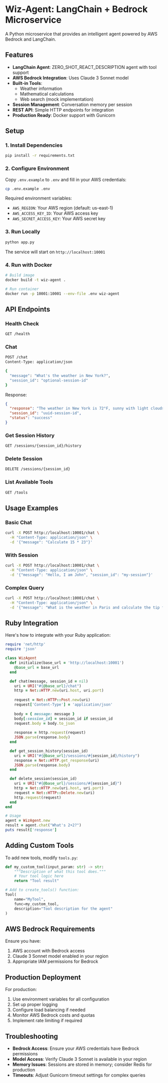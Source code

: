 # Wiz-Agent: LangChain + Bedrock Microservice

A Python microservice that provides an intelligent agent powered by AWS Bedrock and LangChain.

## Features

- **LangChain Agent**: ZERO_SHOT_REACT_DESCRIPTION agent with tool support
- **AWS Bedrock Integration**: Uses Claude 3 Sonnet model
- **Built-in Tools**:
  - Weather information
  - Mathematical calculations
  - Web search (mock implementation)
- **Session Management**: Conversation memory per session
- **REST API**: Simple HTTP endpoints for integration
- **Production Ready**: Docker support with Gunicorn

## Setup

### 1. Install Dependencies

```bash
pip install -r requirements.txt
```

### 2. Configure Environment

Copy `.env.example` to `.env` and fill in your AWS credentials:

```bash
cp .env.example .env
```

Required environment variables:
- `AWS_REGION`: Your AWS region (default: us-east-1)
- `AWS_ACCESS_KEY_ID`: Your AWS access key
- `AWS_SECRET_ACCESS_KEY`: Your AWS secret key

### 3. Run Locally

```bash
python app.py
```

The service will start on `http://localhost:10001`

### 4. Run with Docker

```bash
# Build image
docker build -t wiz-agent .

# Run container
docker run -p 10001:10001 --env-file .env wiz-agent
```

## API Endpoints

### Health Check
```bash
GET /health
```

### Chat
```bash
POST /chat
Content-Type: application/json

{
  "message": "What's the weather in New York?",
  "session_id": "optional-session-id"
}
```

Response:
```json
{
  "response": "The weather in New York is 72°F, sunny with light clouds",
  "session_id": "uuid-session-id",
  "status": "success"
}
```

### Get Session History
```bash
GET /sessions/{session_id}/history
```

### Delete Session
```bash
DELETE /sessions/{session_id}
```

### List Available Tools
```bash
GET /tools
```

## Usage Examples

### Basic Chat
```bash
curl -X POST http://localhost:10001/chat \
  -H "Content-Type: application/json" \
  -d '{"message": "Calculate 15 * 23"}'
```

### With Session
```bash
curl -X POST http://localhost:10001/chat \
  -H "Content-Type: application/json" \
  -d '{"message": "Hello, I am John", "session_id": "my-session"}'
```

### Complex Query
```bash
curl -X POST http://localhost:10001/chat \
  -H "Content-Type: application/json" \
  -d '{"message": "What is the weather in Paris and calculate the tip for a $85 bill with 18% tip?"}'
```

## Ruby Integration

Here's how to integrate with your Ruby application:

```ruby
require 'net/http'
require 'json'

class WizAgent
  def initialize(base_url = 'http://localhost:10001')
    @base_url = base_url
  end

  def chat(message, session_id = nil)
    uri = URI("#{@base_url}/chat")
    http = Net::HTTP.new(uri.host, uri.port)
    
    request = Net::HTTP::Post.new(uri)
    request['Content-Type'] = 'application/json'
    
    body = { message: message }
    body[:session_id] = session_id if session_id
    request.body = body.to_json
    
    response = http.request(request)
    JSON.parse(response.body)
  end

  def get_session_history(session_id)
    uri = URI("#{@base_url}/sessions/#{session_id}/history")
    response = Net::HTTP.get_response(uri)
    JSON.parse(response.body)
  end

  def delete_session(session_id)
    uri = URI("#{@base_url}/sessions/#{session_id}")
    http = Net::HTTP.new(uri.host, uri.port)
    request = Net::HTTP::Delete.new(uri)
    http.request(request)
  end
end

# Usage
agent = WizAgent.new
result = agent.chat("What's 2+2?")
puts result['response']
```

## Adding Custom Tools

To add new tools, modify `tools.py`:

```python
def my_custom_tool(input_param: str) -> str:
    """Description of what this tool does."""
    # Your tool logic here
    return "Tool result"

# Add to create_tools() function:
Tool(
    name="MyTool",
    func=my_custom_tool,
    description="Tool description for the agent"
)
```

## AWS Bedrock Requirements

Ensure you have:
1. AWS account with Bedrock access
2. Claude 3 Sonnet model enabled in your region
3. Appropriate IAM permissions for Bedrock

## Production Deployment

For production:
1. Use environment variables for all configuration
2. Set up proper logging
3. Configure load balancing if needed
4. Monitor AWS Bedrock costs and quotas
5. Implement rate limiting if required

## Troubleshooting

- **Bedrock Access**: Ensure your AWS credentials have Bedrock permissions
- **Model Access**: Verify Claude 3 Sonnet is available in your region
- **Memory Issues**: Sessions are stored in memory; consider Redis for production
- **Timeouts**: Adjust Gunicorn timeout settings for complex queries
